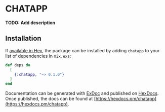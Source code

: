 # CHATAPP

**TODO: Add description**

## Installation

If [available in Hex](https://hex.pm/docs/publish), the package can be installed
by adding `chatapp` to your list of dependencies in `mix.exs`:

```elixir
def deps do
  [
    {:chatapp, "~> 0.1.0"}
  ]
end
```

Documentation can be generated with [ExDoc](https://github.com/elixir-lang/ex_doc)
and published on [HexDocs](https://hexdocs.pm). Once published, the docs can
be found at [https://hexdocs.pm/chatapp](https://hexdocs.pm/chatapp).

